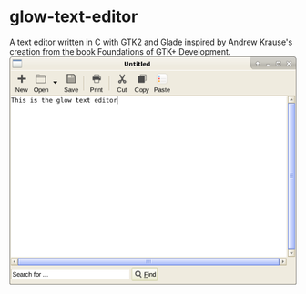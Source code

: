 # glow-text-editor
A text editor written in C with GTK2 and Glade inspired by Andrew Krause's creation from the book Foundations of GTK+ Development.
![glow](https://github.com/gtk180/glow-text-editor/blob/main/src/screenshot.png)
